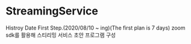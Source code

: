 # StreamingService

Histroy
Date
First Step.(2020/08/10 ~ ing)(The first plan is 7 days)
zoom sdk를 활용해 스티리밍 서비스 초안 프로그램 구성

